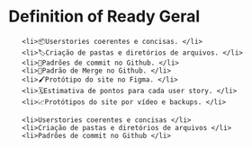<h1> Definition of Ready Geral</h1>

<ul>

    <li>📦Userstories coerentes e concisas. </li>
    <li>🏷️Criação de pastas e diretórios de arquivos. </li>
    <li>📁Padrões de commit no Github. </li>
    <li>📁Padrão de Merge no Github. </li>
    <li>🖌️Protótipo do site no Figma. </li>
    <li>🗓️Estimativa de pontos para cada user story. </li>
    <li>📈Protótipos do site por vídeo e backups. </li>

    <li>Userstories coerentes e concisas </li>
    <li>Criação de pastas e diretórios de arquivos </li>
    <li>Padrões de commit no Github </li>

</ul>